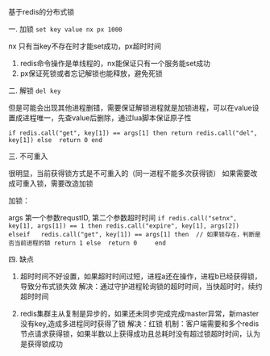 基于redis的分布式锁

一. 加锁
`set key value nx px 1000`

nx 只有当key不存在时才能set成功，px超时时间

1. redis命令操作是单线程的，nx能保证只有一个服务能set成功
2. px保证死锁或者忘记解锁也能释放，避免死锁

二. 解锁
`del key`

但是可能会出现其他进程删错，需要保证解锁进程就是加锁进程，可以在value设置成进程唯一，先查value后删除，通过lua脚本保证原子性

`
if redis.call("get", key[1]) == args[1] then
    return redis.call("del", key[1])
else 
    return 0
end    
`

三. 不可重入

很明显，当前获得锁方式是不可重入的（同一进程不能多次获得锁）
如果需要改成可重入锁，需要改造加锁

加锁：


args 第一个参数requstID, 第二个参数超时时间
`
if redis.call("setnx", key[1], args[1]) == 1 then
    redis.call("expire", key[1], args[2])
elseif   redis.call("get", key[1]) == args[1] then  // 如果锁存在，判断是否当前进程的锁
    return 1
else 
    return 0    
end
`



四. 缺点

1. 超时时间不好设置，如果超时时间过短，进程a还在操作，进程b已经获得锁，导致分布式锁失效
解决：通过守护进程轮询锁的超时时间，当快超时时，续约超时时间

2. redis集群主从复制是异步的，如果还未同步完成完成master异常，新master没有key,造成多进程同时获得了锁
解决：红锁
机制：客户端需要和多个redis节点请求获得锁，如果半数以上获得成功且总耗时没有超过锁超时时间，认为是获得锁成功